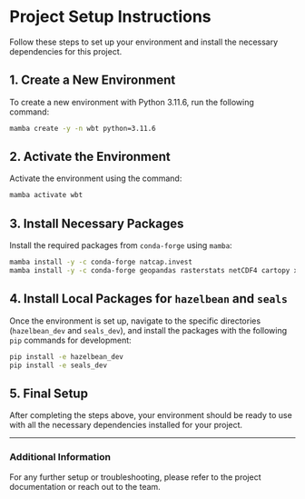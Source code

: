 
# Project Setup Instructions

Follow these steps to set up your environment and install the necessary dependencies for this project.

## 1. Create a New Environment

To create a new environment with Python 3.11.6, run the following command:

```bash
mamba create -y -n wbt python=3.11.6
```

## 2. Activate the Environment

Activate the environment using the command:

```bash
mamba activate wbt
```

## 3. Install Necessary Packages

Install the required packages from `conda-forge` using `mamba`:

```bash
mamba install -y -c conda-forge natcap.invest
mamba install -y -c conda-forge geopandas rasterstats netCDF4 cartopy xlrd markdown qtpy qtawesome plotly descartes pygeoprocessing taskgraph cython rioxarray dask google-cloud-datastore google-cloud-storage aenum anytree statsmodels openpyxl seaborn twine pyqt ipykernel imageio pandoc conda numba intake more-itertools google-api-python-client google-auth google-auth-oauthlib google-auth-httplib2 gdown tqdm sympy gekko python-pptx
```

## 4. Install Local Packages for `hazelbean` and `seals`

Once the environment is set up, navigate to the specific directories (`hazelbean_dev` and `seals_dev`), and install the packages with the following `pip` commands for development:

```bash
pip install -e hazelbean_dev
pip install -e seals_dev
```

## 5. Final Setup

After completing the steps above, your environment should be ready to use with all the necessary dependencies installed for your project.

---

### Additional Information

For any further setup or troubleshooting, please refer to the project documentation or reach out to the team.

